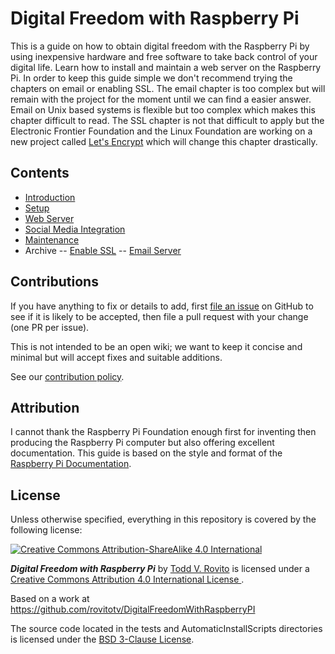# Digital Freedom with Raspberry Pi

This is a guide on how to obtain digital freedom with the Raspberry Pi by using
inexpensive hardware and free software to take back control of your digital
life.  Learn how to install and maintain a web server on the Raspberry Pi. In 
order to keep this guide simple we don't recommend trying the chapters on
email or enabling SSL.  The email chapter is too complex but will remain with
the project for the moment until we can find a easier answer.  Email on Unix
based systems is flexible but too complex which makes this chapter difficult
to read.  The SSL chapter is not that difficult to apply but the Electronic
Frontier Foundation and the Linux Foundation are working on a new project called
[Let's Encrypt](https://letsencrypt.org) which will change this chapter
drastically.  

## Contents

- [Introduction](introduction.md)
- [Setup](setup.md)
- [Web Server](web.md)
- [Social Media Integration](social_media_integration.md)
- [Maintenance](maintenance.md)
- Archive
-- [Enable SSL](enableSSL.md)
-- [Email Server](email.md)

## Contributions

If you have anything to fix or details to add, first [file an
issue](https://github.com/rovitotv/DigitalFreedomWithRaspberryPI/issues) on 
GitHub to see if
it is likely to be accepted, then file a pull request with your change (one PR
per issue).

This is not intended to be an open wiki; we want to keep it concise and minimal
but will accept fixes and suitable additions.

See our [contribution policy](contributing.md).

## Attribution

I cannot thank the Raspberry Pi Foundation enough first for inventing then
producing the Raspberry Pi computer but also offering excellent documentation.
This guide is based on the style and format of the 
[Raspberry Pi Documentation](https://github.com/raspberrypi/documentation).

## License

Unless otherwise specified, everything in this repository is covered by the 
following license:

[![Creative Commons Attribution-ShareAlike 4.0 International](http://i.creativecommons.org/l/by-sa/4.0/88x31.png)](http://creativecommons.org/licenses/by-sa/4.0/)

***Digital Freedom with Raspberry Pi*** by 
[Todd V. Rovito](http://www.rovitotv.org) is licensed under a 
[ Creative Commons Attribution 4.0 International License ](http://creativecommons.org/licenses/by-sa/4.0/).

Based on a work at https://github.com/rovitotv/DigitalFreedomWithRaspberryPI

The source code located in the tests and AutomaticInstallScripts directories is
licensed under the 
[BSD 3-Clause License](http://opensource.org/licenses/BSD-3-Clause).
